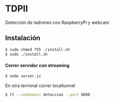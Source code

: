 # TDPII
Detección de ladrones con RaspberryPi y webcam

## Instalación

``` sh
$ sudo chmod 755 ./install.sh
$ sudo ./install.sh
``` 


#### Correr servidor con streaming

``` sh
$ node server.js
``` 
En otra terminal correr localtunnel
``` sh
$ lt --subdomain deteccion --port 8090
``` 
